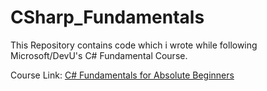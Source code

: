 # CSharp_Fundamentals
This Repository contains code which i wrote while following Microsoft/DevU's C# Fundamental Course.

Course Link: [C# Fundamentals for Absolute Beginners](https://docs.microsoft.com/en-us/shows/csharp-fundamentals-for-absolute-beginners/ "C# Fundamentals for Absolute Beginners")
